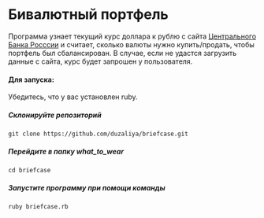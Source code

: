 # Бивалютный портфель

Программа узнает текущий курс доллара к рублю с сайта [Центрального Банка Росссии](https://www.cbr.ru/currency_base/daily/) и считает, сколько валюты нужно купить/продать, чтобы портфель был сбалансирован.
В случае, если не удастся загрузить данные с сайта, курс будет запрошен у пользователя.

#### Для запуска:

Убедитесь, что у вас установлен ruby.

##### Склонируйте репозиторий

```
git clone https://github.com/duzaliya/briefcase.git
```

##### Перейдите в папку what_to_wear

```
cd briefcase
```

##### Запустите программу при помощи команды

```
ruby briefcase.rb
```
